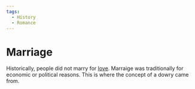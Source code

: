 ```yaml
---
tags:
  - History
  - Romance
---
```

# Marriage

Historically, people did not marry for [love](psychology/love.md). Marraige was
traditionally for economic or political reasons. This is where the concept of a
dowry came from.

